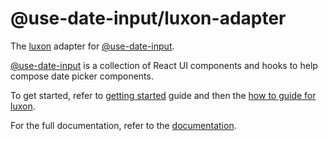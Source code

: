 # @use-date-input/luxon-adapter

The [luxon](https://moment.github.io/luxon/) adapter for [@use-date-input](https://github.com/mark-tate/use-date-input).

[@use-date-input](https://github.com/mark-tate/use-date-input) is a collection of React UI components and hooks to help compose date picker components.

To get started, refer to [getting started](https://mark-tate.github.io/use-date-input/getting-started#for-luxon-users) guide and then the [how to guide for luxon](https://mark-tate.github.io/use-date-input/date-frameworks#with-luxon).

For the full documentation, refer to the [documentation](https://mark-tate.github.io/use-date-input/).  
